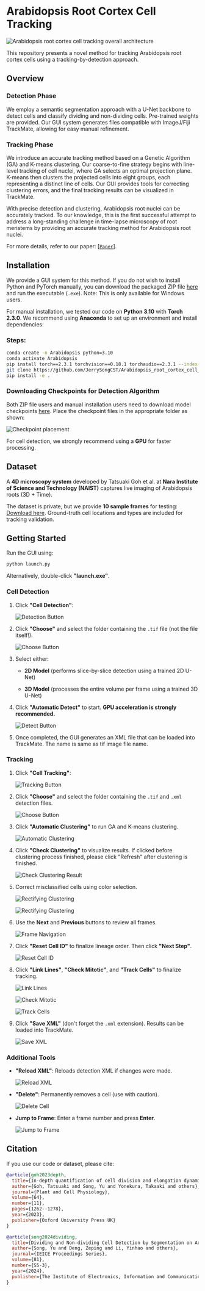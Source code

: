# Arabidopsis Root Cortex Cell Tracking

![Arabidopsis root cortex cell tracking overall architecture](assets/overview.png?raw=true)

This repository presents a novel method for tracking Arabidopsis root cortex cells using a tracking-by-detection approach.

## Overview

### Detection Phase
We employ a semantic segmentation approach with a U-Net backbone to detect cells and classify dividing and non-dividing cells. Pre-trained weights are provided. Our GUI system generates files compatible with ImageJ/Fiji TrackMate, allowing for easy manual refinement.

### Tracking Phase
We introduce an accurate tracking method based on a Genetic Algorithm (GA) and K-means clustering. Our coarse-to-fine strategy begins with line-level tracking of cell nuclei, where GA selects an optimal projection plane. K-means then clusters the projected cells into eight groups, each representing a distinct line of cells. Our GUI provides tools for correcting clustering errors, and the final tracking results can be visualized in TrackMate.

With precise detection and clustering, Arabidopsis root nuclei can be accurately tracked. To our knowledge, this is the first successful attempt to address a long-standing challenge in time-lapse microscopy of root meristems by providing an accurate tracking method for Arabidopsis root nuclei.

For more details, refer to our paper: [[`Paper`](https://academic.oup.com/pcp/article/64/11/1262/7323573)].

## Installation

We provide a GUI system for this method. If you do not wish to install Python and PyTorch manually, you can download the packaged ZIP file [here](https://drive.google.com/file/d/15m6AjEMTTf5cfnT3oOeC8sA0WWa-XDQE/view?usp=sharing) and run the executable (`.exe`). Note: This is only available for Windows users.

For manual installation, we tested our code on **Python 3.10** with **Torch 2.3.0**. We recommend using **Anaconda** to set up an environment and install dependencies:

### Steps:

```bash
conda create -n Arabidopsis python=3.10
conda activate Arabidopsis
pip install torch==2.3.1 torchvision==0.18.1 torchaudio==2.3.1 --index-url https://download.pytorch.org/whl/cu118
git clone https://github.com/JerrySongCST/Arabidopsis_root_cortex_cell_tracking.git && cd Arabidopsis_root_cortex_cell_tracking
pip install -e .
```

### Downloading Checkpoints for Detection Algorithm

Both ZIP file users and manual installation users need to download model checkpoints [here](https://drive.google.com/drive/folders/1XdNGD-tufMjMFptxqqRKve0RJdr8RXB9?usp=drive_link). Place the checkpoint files in the appropriate folder as shown:

![Checkpoint placement](assets/pth.png?raw=true)

For cell detection, we strongly recommend using a **GPU** for faster processing.

## Dataset

A **4D microscopy system** developed by Tatsuaki Goh et al. at **Nara Institute of Science and Technology (NAIST)** captures live imaging of Arabidopsis roots (3D + Time). 

The dataset is private, but we provide **10 sample frames** for testing: [Download here](https://drive.google.com/drive/folders/1l8Ij9N3ODNBB29kc-vXhjcDnrSU2eUdR?usp=drive_link). Ground-truth cell locations and types are included for tracking validation.

## Getting Started

Run the GUI using:
```bash
python launch.py
```

Alternatively, double-click **"launch.exe"**.

### Cell Detection

1. Click **"Cell Detection"**:

   
   ![Detection Button](assets/detection_ui.jpg?raw=true)


2. Click **"Choose"** and select the folder containing the `.tif` file (not the file itself!).


   ![Choose Button](assets/choose1.jpg?raw=true)


3. Select either:

   - **2D Model** (performs slice-by-slice detection using a trained 2D U-Net)
   
   - **3D Model** (processes the entire volume per frame using a trained 3D U-Net)
   
4. Click **"Automatic Detect"** to start. **GPU acceleration is strongly recommended.**


   ![Detect Button](assets/detect.jpg?raw=true)

5. Once completed, the GUI generates an XML file that can be loaded into TrackMate. The name is same as tif image file name.

### Tracking

1. Click **"Cell Tracking"**:


   ![Tracking Button](assets/tracking_ui.jpg?raw=true)


2. Click **"Choose"** and select the folder containing the `.tif` and `.xml` detection files.


   ![Choose Button](assets/choose2.jpg?raw=true)


3. Click **"Automatic Clustering"** to run GA and K-means clustering.


   ![Automatic Clustering](assets/ga_clustering.jpg?raw=true)


4. Click **"Check Clustering"** to visualize results. If clicked before clustering process finished, please click "Refresh" after clustering is finished.


   ![Check Clustering Result](assets/check_clustering.jpg?raw=true)


5. Correct misclassified cells using color selection.


   ![Rectifying Clustering](assets/Rectification.jpg?raw=true)


   ![Rectifying Clustering](assets/Rectification2.jpg?raw=true)


6. Use the **Next** and **Previous** buttons to review all frames.


   ![Frame Navigation](assets/next.jpg?raw=true)


7. Click **"Reset Cell ID"** to finalize lineage order. Then click **"Next Step"**.


   ![Reset Cell ID](assets/reset_id.jpg?raw=true)


8. Click **"Link Lines"**, **"Check Mitotic"**, and **"Track Cells"** to finalize tracking.


   ![Link Lines](assets/link_lines.jpg?raw=true)


   ![Check Mitotic](assets/check_mitotic.jpg?raw=true)


   ![Track Cells](assets/cell_track.jpg?raw=true)

9. Click **"Save XML"** (don't forget the `.xml` extension). Results can be loaded into TrackMate.


   ![Save XML](assets/save_xml.jpg?raw=true)


### Additional Tools

- **"Reload XML"**: Reloads detection XML if changes were made.


   ![Reload XML](assets/reload_xml.jpg?raw=true)


- **"Delete"**: Permanently removes a cell (use with caution).


   ![Delete Cell](assets/delete.jpg?raw=true)


- **Jump to Frame**: Enter a frame number and press **Enter**.


   ![Jump to Frame](assets/jump_frame.jpg?raw=true)


## Citation

If you use our code or dataset, please cite:

```bibtex
@article{goh2023depth,
  title={In-depth quantification of cell division and elongation dynamics at the tip of growing Arabidopsis roots using 4D microscopy, AI-assisted image processing and data sonification},
  author={Goh, Tatsuaki and Song, Yu and Yonekura, Takaaki and others},
  journal={Plant and Cell Physiology},
  volume={64},
  number={11},
  pages={1262--1278},
  year={2023},
  publisher={Oxford University Press UK}
}

@article{song2024dividing,
  title={Dividing and Non-dividing Cell Detection by Segmentation on Arabidopsis Root Images Using Light-weight U-Net},
  author={Song, Yu and Deng, Zeping and Li, Yinhao and others},
  journal={IEICE Proceedings Series},
  volume={81},
  number={S5-3},
  year={2024},
  publisher={The Institute of Electronics, Information and Communication Engineers}
}
```

